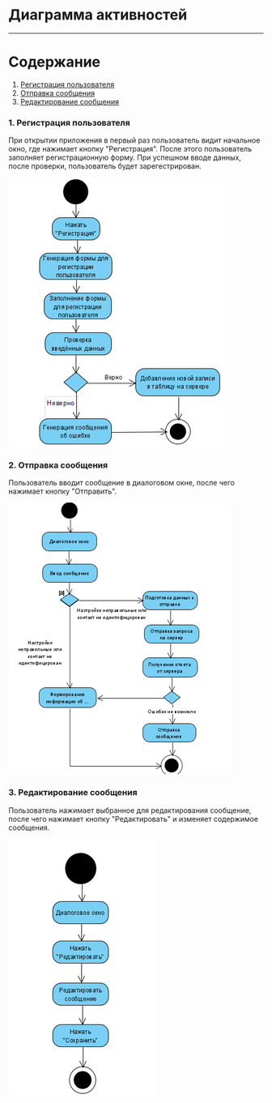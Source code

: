 # Диаграмма активностей
---

# Содержание
1. [Регистрация пользователя](#1)
2. [Отправка сообщения](#2)
3. [Редактирование сообщения](#3)


### 1. Регистрация пользователя<a name="1"></a>
При открытии приложения в первый раз пользователь видит начальное окно, где нажимает кнопку "Регистрация". После этого пользователь заполняет регистрационную форму. При успешном вводе данных, после проверки, пользователь будет зарегестрирован.

![Регистрация пользователя](../Activity/a1.png)

### 2. Отправка сообщения<a name="2"></a>
Пользователь вводит сообщение в диалоговом окне, после чего нажимает кнопку "Отправить".

![Отправка сообщения](../Activity/a2.png)

### 3. Редактирование сообщения<a name="3"></a>
Пользователь нажимает выбранное для редактирования сообщение, после чего нажимает кнопку "Редактировать" и изменяет содержимое сообщения.

![Редактирование сообщения](../Activity/a3.png)
